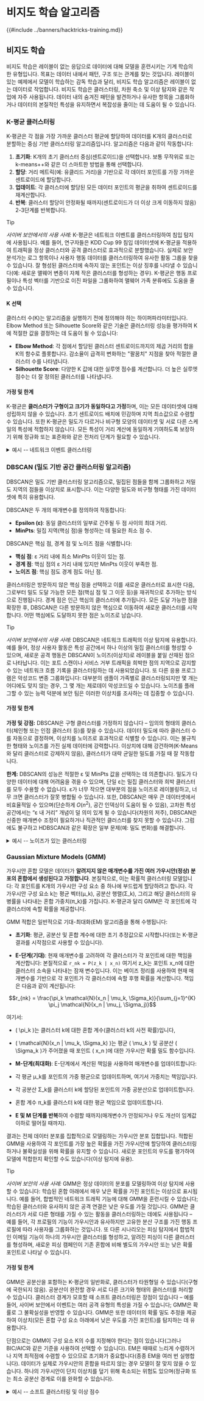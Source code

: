 # 비지도 학습 알고리즘

{{#include ../banners/hacktricks-training.md}}

## 비지도 학습

비지도 학습은 레이블이 없는 응답으로 데이터에 대해 모델을 훈련시키는 기계 학습의 한 유형입니다. 목표는 데이터 내에서 패턴, 구조 또는 관계를 찾는 것입니다. 레이블이 있는 예제에서 모델이 학습하는 감독 학습과 달리, 비지도 학습 알고리즘은 레이블이 없는 데이터로 작업합니다.
비지도 학습은 클러스터링, 차원 축소 및 이상 탐지와 같은 작업에 자주 사용됩니다. 데이터 내의 숨겨진 패턴을 발견하거나 유사한 항목을 그룹화하거나 데이터의 본질적인 특성을 유지하면서 복잡성을 줄이는 데 도움이 될 수 있습니다.

### K-평균 클러스터링

K-평균은 각 점을 가장 가까운 클러스터 평균에 할당하여 데이터를 K개의 클러스터로 분할하는 중심 기반 클러스터링 알고리즘입니다. 알고리즘은 다음과 같이 작동합니다:
1. **초기화**: K개의 초기 클러스터 중심(센트로이드)을 선택합니다. 보통 무작위로 또는 k-means++와 같은 더 스마트한 방법을 통해 선택합니다.
2. **할당**: 거리 메트릭(예: 유클리드 거리)을 기반으로 각 데이터 포인트를 가장 가까운 센트로이드에 할당합니다.
3. **업데이트**: 각 클러스터에 할당된 모든 데이터 포인트의 평균을 취하여 센트로이드를 재계산합니다.
4. **반복**: 클러스터 할당이 안정화될 때까지(센트로이드가 더 이상 크게 이동하지 않음) 2-3단계를 반복합니다.

> [!TIP]
> *사이버 보안에서의 사용 사례:* K-평균은 네트워크 이벤트를 클러스터링하여 침입 탐지에 사용됩니다. 예를 들어, 연구자들은 KDD Cup 99 침입 데이터셋에 K-평균을 적용하여 트래픽을 정상 클러스터와 공격 클러스터로 효과적으로 분할했습니다. 실제로 보안 분석가는 로그 항목이나 사용자 행동 데이터를 클러스터링하여 유사한 활동 그룹을 찾을 수 있습니다. 잘 형성된 클러스터에 속하지 않는 포인트는 이상 징후를 나타낼 수 있습니다(예: 새로운 맬웨어 변종이 자체 작은 클러스터를 형성하는 경우). K-평균은 행동 프로필이나 특성 벡터를 기반으로 이진 파일을 그룹화하여 맬웨어 가족 분류에도 도움을 줄 수 있습니다.

#### K 선택
클러스터 수(K)는 알고리즘을 실행하기 전에 정의해야 하는 하이퍼파라미터입니다. Elbow Method 또는 Silhouette Score와 같은 기술은 클러스터링 성능을 평가하여 K에 적절한 값을 결정하는 데 도움이 될 수 있습니다:

- **Elbow Method**: 각 점에서 할당된 클러스터 센트로이드까지의 제곱 거리의 합을 K의 함수로 플롯합니다. 감소율이 급격히 변화하는 "팔꿈치" 지점을 찾아 적절한 클러스터 수를 나타냅니다.
- **Silhouette Score**: 다양한 K 값에 대한 실루엣 점수를 계산합니다. 더 높은 실루엣 점수는 더 잘 정의된 클러스터를 나타냅니다.

#### 가정 및 한계

K-평균은 **클러스터가 구형이고 크기가 동일하다고 가정**하며, 이는 모든 데이터셋에 대해 성립하지 않을 수 있습니다. 초기 센트로이드 배치에 민감하며 지역 최소값으로 수렴할 수 있습니다. 또한 K-평균은 밀도가 다르거나 비구형 모양의 데이터셋 및 서로 다른 스케일의 특성에 적합하지 않습니다. 모든 특성이 거리 계산에 동일하게 기여하도록 보장하기 위해 정규화 또는 표준화와 같은 전처리 단계가 필요할 수 있습니다.

<details>
<summary>예시 -- 네트워크 이벤트 클러스터링
</summary>
아래에서는 네트워크 트래픽 데이터를 시뮬레이션하고 K-평균을 사용하여 클러스터링합니다. 연결 지속 시간 및 바이트 수와 같은 특성을 가진 이벤트가 있다고 가정합니다. "정상" 트래픽의 3개 클러스터와 공격 패턴을 나타내는 1개의 작은 클러스터를 생성합니다. 그런 다음 K-평균을 실행하여 이들이 분리되는지 확인합니다.
```python
import numpy as np
from sklearn.cluster import KMeans

# Simulate synthetic network traffic data (e.g., [duration, bytes]).
# Three normal clusters and one small attack cluster.
rng = np.random.RandomState(42)
normal1 = rng.normal(loc=[50, 500], scale=[10, 100], size=(500, 2))   # Cluster 1
normal2 = rng.normal(loc=[60, 1500], scale=[8, 200], size=(500, 2))   # Cluster 2
normal3 = rng.normal(loc=[70, 3000], scale=[5, 300], size=(500, 2))   # Cluster 3
attack = rng.normal(loc=[200, 800], scale=[5, 50], size=(50, 2))      # Small attack cluster

X = np.vstack([normal1, normal2, normal3, attack])
# Run K-Means clustering into 4 clusters (we expect it to find the 4 groups)
kmeans = KMeans(n_clusters=4, random_state=0, n_init=10)
labels = kmeans.fit_predict(X)

# Analyze resulting clusters
clusters, counts = np.unique(labels, return_counts=True)
print(f"Cluster labels: {clusters}")
print(f"Cluster sizes: {counts}")
print("Cluster centers (duration, bytes):")
for idx, center in enumerate(kmeans.cluster_centers_):
print(f"  Cluster {idx}: {center}")
```
이 예제에서 K-Means는 4개의 클러스터를 찾아야 합니다. 비정상적으로 높은 지속 시간(~200)을 가진 작은 공격 클러스터는 정상 클러스터와의 거리로 인해 이상적으로 자체 클러스터를 형성할 것입니다. 우리는 결과를 해석하기 위해 클러스터 크기와 중심을 출력합니다. 실제 시나리오에서는 몇 개의 포인트로 클러스터에 잠재적 이상 징후로 레이블을 붙이거나 악의적인 활동을 위해 구성원을 검사할 수 있습니다.

### 계층적 클러스터링

계층적 클러스터링은 바닥에서 위로(응집적) 접근 방식 또는 위에서 아래로(분할적) 접근 방식을 사용하여 클러스터의 계층을 구축합니다:

1. **응집적 (바닥에서 위로)**: 각 데이터 포인트를 별도의 클러스터로 시작하고 가장 가까운 클러스터를 반복적으로 병합하여 단일 클러스터가 남거나 중지 기준이 충족될 때까지 진행합니다.
2. **분할적 (위에서 아래로)**: 모든 데이터 포인트를 단일 클러스터로 시작하고 각 데이터 포인트가 자신의 클러스터가 되거나 중지 기준이 충족될 때까지 클러스터를 반복적으로 분할합니다.

응집적 클러스터링은 클러스터 간 거리 정의와 어떤 클러스터를 병합할지를 결정하는 연결 기준이 필요합니다. 일반적인 연결 방법에는 단일 연결(두 클러스터 간 가장 가까운 포인트의 거리), 완전 연결(가장 먼 포인트의 거리), 평균 연결 등이 있으며, 거리 측정 기준은 종종 유클리드입니다. 연결의 선택은 생성된 클러스터의 형태에 영향을 미칩니다. 클러스터 수 K를 미리 지정할 필요는 없으며, 원하는 클러스터 수를 얻기 위해 선택한 수준에서 덴드로그램을 "자를" 수 있습니다.

계층적 클러스터링은 덴드로그램을 생성하며, 이는 서로 다른 수준의 세분성에서 클러스터 간의 관계를 보여주는 나무와 같은 구조입니다. 덴드로그램은 특정 클러스터 수를 얻기 위해 원하는 수준에서 잘릴 수 있습니다.

> [!TIP]
> *사이버 보안의 사용 사례:* 계층적 클러스터링은 이벤트나 엔티티를 트리로 조직하여 관계를 파악할 수 있습니다. 예를 들어, 악성 코드 분석에서 응집적 클러스터링은 샘플을 행동 유사성에 따라 그룹화하여 악성 코드 패밀리와 변종의 계층을 드러낼 수 있습니다. 네트워크 보안에서는 IP 트래픽 흐름을 클러스터링하고 덴드로그램을 사용하여 트래픽의 하위 그룹을 볼 수 있습니다(예: 프로토콜별, 행동별). K를 미리 선택할 필요가 없기 때문에 공격 카테고리 수가 알려지지 않은 새로운 데이터를 탐색할 때 유용합니다.

#### 가정 및 한계

계층적 클러스터링은 특정 클러스터 형태를 가정하지 않으며 중첩된 클러스터를 포착할 수 있습니다. 이는 그룹 간의 분류법이나 관계를 발견하는 데 유용합니다(예: 악성 코드를 패밀리 하위 그룹으로 그룹화). 이는 결정론적이며(무작위 초기화 문제 없음) 주요 장점은 덴드로그램으로, 데이터의 클러스터링 구조에 대한 통찰력을 모든 규모에서 제공합니다 – 보안 분석가는 의미 있는 클러스터를 식별하기 위해 적절한 컷오프를 결정할 수 있습니다. 그러나 계산 비용이 많이 들며(일반적으로 $O(n^2)$ 시간 또는 단순 구현의 경우 더 나쁨) 매우 큰 데이터 세트에는 실현 가능하지 않습니다. 또한 이는 탐욕적 절차로, 병합이나 분할이 이루어지면 되돌릴 수 없으며, 초기 실수로 인해 최적이 아닌 클러스터가 발생할 수 있습니다. 이상치는 일부 연결 전략(단일 연결이 이상치를 통해 클러스터를 연결하는 "체인" 효과를 유발할 수 있음)에 영향을 미칠 수 있습니다.

<details>
<summary>예제 -- 이벤트의 응집적 클러스터링
</summary>

K-Means 예제에서 생성된 합성 데이터를 재사용하여(3개의 정상 클러스터 + 1개의 공격 클러스터) 응집적 클러스터링을 적용합니다. 그런 다음 덴드로그램과 클러스터 레이블을 얻는 방법을 설명합니다.
```python
from sklearn.cluster import AgglomerativeClustering
from scipy.cluster.hierarchy import linkage, dendrogram

# Perform agglomerative clustering (bottom-up) on the data
agg = AgglomerativeClustering(n_clusters=None, distance_threshold=0, linkage='ward')
# distance_threshold=0 gives the full tree without cutting (we can cut manually)
agg.fit(X)

print(f"Number of merge steps: {agg.n_clusters_ - 1}")  # should equal number of points - 1
# Create a dendrogram using SciPy for visualization (optional)
Z = linkage(X, method='ward')
# Normally, you would plot the dendrogram. Here we'll just compute cluster labels for a chosen cut:
clusters_3 = AgglomerativeClustering(n_clusters=3, linkage='ward').fit_predict(X)
print(f"Labels with 3 clusters: {np.unique(clusters_3)}")
print(f"Cluster sizes for 3 clusters: {np.bincount(clusters_3)}")
```
</details>

### DBSCAN (밀도 기반 공간 클러스터링 알고리즘)

DBSCAN은 밀도 기반 클러스터링 알고리즘으로, 밀집된 점들을 함께 그룹화하고 저밀도 지역의 점들을 이상치로 표시합니다. 이는 다양한 밀도와 비구형 형태를 가진 데이터셋에 특히 유용합니다.

DBSCAN은 두 개의 매개변수를 정의하여 작동합니다:
- **Epsilon (ε)**: 동일 클러스터의 일부로 간주될 두 점 사이의 최대 거리.
- **MinPts**: 밀집 지역(핵심 점)을 형성하는 데 필요한 최소 점 수.

DBSCAN은 핵심 점, 경계 점 및 노이즈 점을 식별합니다:
- **핵심 점**: ε 거리 내에 최소 MinPts 이웃이 있는 점.
- **경계 점**: 핵심 점의 ε 거리 내에 있지만 MinPts 이웃이 부족한 점.
- **노이즈 점**: 핵심 점도 경계 점도 아닌 점.

클러스터링은 방문하지 않은 핵심 점을 선택하고 이를 새로운 클러스터로 표시한 다음, 그로부터 밀도 도달 가능한 모든 점(핵심 점 및 그 이웃 등)을 재귀적으로 추가하는 방식으로 진행됩니다. 경계 점은 인근 핵심의 클러스터에 추가됩니다. 모든 도달 가능한 점을 확장한 후, DBSCAN은 다른 방문하지 않은 핵심으로 이동하여 새로운 클러스터를 시작합니다. 어떤 핵심에도 도달하지 못한 점은 노이즈로 남습니다.

> [!TIP]
> *사이버 보안에서의 사용 사례:* DBSCAN은 네트워크 트래픽의 이상 탐지에 유용합니다. 예를 들어, 정상 사용자 활동은 특성 공간에서 하나 이상의 밀집 클러스터를 형성할 수 있으며, 새로운 공격 행동은 DBSCAN이 노이즈(이상치)로 레이블을 붙일 산재된 점으로 나타납니다. 이는 포트 스캔이나 서비스 거부 트래픽을 희박한 점의 지역으로 감지할 수 있는 네트워크 흐름 기록을 클러스터링하는 데 사용되었습니다. 또 다른 응용 프로그램은 악성코드 변종 그룹화입니다: 대부분의 샘플이 가족별로 클러스터링되지만 몇 개는 어디에도 맞지 않는 경우, 그 몇 개는 제로데이 악성코드일 수 있습니다. 노이즈를 플래그할 수 있는 능력 덕분에 보안 팀은 이러한 이상치를 조사하는 데 집중할 수 있습니다.

#### 가정 및 한계

**가정 및 강점:** DBSCAN은 구형 클러스터를 가정하지 않습니다 – 임의의 형태의 클러스터(체인형 또는 인접 클러스터 등)를 찾을 수 있습니다. 데이터 밀도에 따라 클러스터 수를 자동으로 결정하며, 이상치를 노이즈로 효과적으로 식별할 수 있습니다. 이는 불규칙한 형태와 노이즈를 가진 실제 데이터에 강력합니다. 이상치에 대해 강건하며(K-Means와 달리 클러스터로 강제하지 않음), 클러스터가 대략 균일한 밀도를 가질 때 잘 작동합니다.

**한계:** DBSCAN의 성능은 적절한 ε 및 MinPts 값을 선택하는 데 의존합니다. 밀도가 다양한 데이터에 대해 어려움을 겪을 수 있으며, 단일 ε는 밀집 클러스터와 희박 클러스터를 모두 수용할 수 없습니다. ε가 너무 작으면 대부분의 점을 노이즈로 레이블링하고, 너무 크면 클러스터가 잘못 병합될 수 있습니다. 또한, DBSCAN은 매우 큰 데이터셋에서 비효율적일 수 있으며(단순하게 $O(n^2)$, 공간 인덱싱이 도움이 될 수 있음), 고차원 특성 공간에서는 “ε 내 거리” 개념이 덜 의미 있게 될 수 있습니다(차원의 저주), DBSCAN은 신중한 매개변수 조정이 필요하거나 직관적인 클러스터를 찾지 못할 수 있습니다. 그럼에도 불구하고 HDBSCAN과 같은 확장은 일부 문제(예: 밀도 변화)를 해결합니다.

<details>
<summary>예시 -- 노이즈가 있는 클러스터링
</summary>
```python
from sklearn.cluster import DBSCAN

# Generate synthetic data: 2 normal clusters and 5 outlier points
cluster1 = rng.normal(loc=[100, 1000], scale=[5, 100], size=(100, 2))
cluster2 = rng.normal(loc=[120, 2000], scale=[5, 100], size=(100, 2))
outliers = rng.uniform(low=[50, 50], high=[180, 3000], size=(5, 2))  # scattered anomalies
data = np.vstack([cluster1, cluster2, outliers])

# Run DBSCAN with chosen eps and MinPts
eps = 15.0   # radius for neighborhood
min_pts = 5  # minimum neighbors to form a dense region
db = DBSCAN(eps=eps, min_samples=min_pts).fit(data)
labels = db.labels_  # cluster labels (-1 for noise)

# Analyze clusters and noise
num_clusters = len(set(labels) - {-1})
num_noise = np.sum(labels == -1)
print(f"DBSCAN found {num_clusters} clusters and {num_noise} noise points")
print("Cluster labels for first 10 points:", labels[:10])
```
이 스니펫에서는 `eps`와 `min_samples`를 데이터 스케일에 맞게 조정했습니다(특징 단위로 15.0, 클러스터를 형성하는 데 5포인트 필요). DBSCAN은 2개의 클러스터(정상 트래픽 클러스터)를 찾아야 하며, 5개의 주입된 이상치를 노이즈로 플래그해야 합니다. 이를 검증하기 위해 클러스터 수와 노이즈 포인트 수를 출력합니다. 실제 환경에서는 ε(ε를 선택하기 위해 k-거리 그래프 휴리스틱 사용)와 MinPts(일반적으로 데이터 차원 + 1로 설정)를 반복하여 안정적인 클러스터링 결과를 찾을 수 있습니다. 노이즈를 명시적으로 레이블링하는 기능은 추가 분석을 위한 잠재적 공격 데이터를 분리하는 데 도움이 됩니다.

</details>

### 주성분 분석 (PCA)

PCA는 데이터의 최대 분산을 포착하는 새로운 직교 축(주성분) 집합을 찾는 **차원 축소** 기법입니다. 간단히 말해, PCA는 데이터를 새로운 좌표계로 회전하고 투영하여 첫 번째 주성분(PC1)이 가능한 최대 분산을 설명하고, 두 번째 주성분(PC2)이 PC1에 수직인 최대 분산을 설명하도록 합니다. 수학적으로 PCA는 데이터의 공분산 행렬의 고유벡터를 계산합니다. 이 고유벡터는 주성분 방향이며, 해당 고유값은 각 고유벡터가 설명하는 분산의 양을 나타냅니다. PCA는 종종 특징 추출, 시각화 및 노이즈 감소에 사용됩니다.

이것은 데이터셋 차원에 **상당한 선형 의존성 또는 상관관계**가 포함된 경우 유용합니다.

PCA는 데이터의 주성분을 식별하여 최대 분산 방향을 찾습니다. PCA에 포함된 단계는 다음과 같습니다:
1. **표준화**: 평균을 빼고 단위 분산으로 스케일링하여 데이터를 중심에 맞춥니다.
2. **공분산 행렬**: 표준화된 데이터의 공분산 행렬을 계산하여 특징 간의 관계를 이해합니다.
3. **고유값 분해**: 공분산 행렬에 대해 고유값 분해를 수행하여 고유값과 고유벡터를 얻습니다.
4. **주성분 선택**: 고유값을 내림차순으로 정렬하고 가장 큰 고유값에 해당하는 상위 K개의 고유벡터를 선택합니다. 이 고유벡터는 새로운 특징 공간을 형성합니다.
5. **데이터 변환**: 선택된 주성분을 사용하여 원본 데이터를 새로운 특징 공간에 투영합니다.
PCA는 데이터 시각화, 노이즈 감소 및 다른 머신러닝 알고리즘의 전처리 단계로 널리 사용됩니다. 데이터의 차원을 줄이면서 본질적인 구조를 유지하는 데 도움이 됩니다.

#### 고유값과 고유벡터

고유값은 해당 고유벡터가 포착하는 분산의 양을 나타내는 스칼라입니다. 고유벡터는 데이터가 가장 많이 변하는 방향을 나타냅니다.

A가 정방 행렬이고, v가 0이 아닌 벡터라고 가정합시다: `A * v = λ * v`
여기서:
- A는 [ [1, 2], [2, 1]]과 같은 정방 행렬입니다(예: 공분산 행렬)
- v는 고유벡터입니다(예: [1, 1])

그럼, `A * v = [ [1, 2], [2, 1]] * [1, 1] = [3, 3]`가 되어 고유값 λ는 고유벡터 v에 곱해져 λ = 3이 됩니다.

#### PCA에서의 고유값과 고유벡터

예를 들어 설명해 보겠습니다. 100x100 픽셀의 얼굴 그레이스케일 이미지가 많은 데이터셋이 있다고 가정해 보겠습니다. 각 픽셀은 특징으로 간주될 수 있으므로 이미지당 10,000개의 특징(또는 이미지당 10,000개의 구성 요소 벡터)이 있습니다. 이 데이터셋의 차원을 PCA를 사용하여 줄이려면 다음 단계를 따릅니다:

1. **표준화**: 각 특징(픽셀)의 평균을 데이터셋에서 빼서 데이터를 중심에 맞춥니다.
2. **공분산 행렬**: 표준화된 데이터의 공분산 행렬을 계산하여 특징(픽셀) 간의 변동성을 포착합니다.
- 두 변수(이 경우 픽셀) 간의 공분산은 함께 얼마나 변하는지를 나타내므로, 여기서의 아이디어는 어떤 픽셀이 선형 관계로 함께 증가하거나 감소하는지를 찾는 것입니다.
- 예를 들어, 픽셀 1과 픽셀 2가 함께 증가하는 경향이 있다면, 이들 간의 공분산은 양수가 될 것입니다.
- 공분산 행렬은 10,000x10,000 행렬이 되며, 각 항목은 두 픽셀 간의 공분산을 나타냅니다.
3. **고유값 방정식 해결**: 해결해야 할 고유값 방정식은 `C * v = λ * v`입니다. 여기서 C는 공분산 행렬, v는 고유벡터, λ는 고유값입니다. 다음과 같은 방법으로 해결할 수 있습니다:
- **고유값 분해**: 공분산 행렬에 대해 고유값 분해를 수행하여 고유값과 고유벡터를 얻습니다.
- **특이값 분해 (SVD)**: 대안으로, SVD를 사용하여 데이터 행렬을 특이값과 벡터로 분해하여 주성분을 얻을 수 있습니다.
4. **주성분 선택**: 고유값을 내림차순으로 정렬하고 가장 큰 고유값에 해당하는 상위 K개의 고유벡터를 선택합니다. 이 고유벡터는 데이터의 최대 분산 방향을 나타냅니다.

> [!TIP]
> *사이버 보안에서의 사용 사례:* PCA의 일반적인 사용 중 하나는 이상 탐지를 위한 특징 축소입니다. 예를 들어, 40개 이상의 네트워크 메트릭(예: NSL-KDD 특징)을 가진 침입 탐지 시스템은 PCA를 사용하여 몇 개의 구성 요소로 줄여 데이터를 시각화하거나 클러스터링 알고리즘에 공급할 수 있습니다. 분석가는 첫 번째 두 주성분의 공간에서 네트워크 트래픽을 플로팅하여 공격이 정상 트래픽과 분리되는지를 확인할 수 있습니다. PCA는 또한 상관관계가 있는 경우 전송된 바이트와 수신된 바이트와 같은 중복 특징을 제거하여 탐지 알고리즘을 더 강력하고 빠르게 만드는 데 도움이 될 수 있습니다.

#### 가정 및 한계

PCA는 **분산의 주축이 의미가 있다고 가정합니다** – 이는 선형 방법이므로 데이터의 선형 상관관계를 포착합니다. PCA는 특징 공분산만 사용하므로 비지도 학습입니다. PCA의 장점에는 노이즈 감소(작은 분산 구성 요소는 종종 노이즈에 해당)와 특징의 비상관화가 포함됩니다. 이는 중간 정도의 높은 차원에 대해 계산적으로 효율적이며 다른 알고리즘의 전처리 단계로 유용합니다(차원의 저주를 완화하기 위해). 한계 중 하나는 PCA가 선형 관계에만 제한된다는 것입니다 – 복잡한 비선형 구조는 포착하지 못합니다(오토인코더나 t-SNE는 가능할 수 있습니다). 또한 PCA 구성 요소는 원래 특징 측면에서 해석하기 어려울 수 있습니다(원래 특징의 조합이기 때문입니다). 사이버 보안에서는 주의해야 합니다: 낮은 분산 특징에서 미세한 변화만 일으키는 공격은 상위 PC에서 나타나지 않을 수 있습니다(왜냐하면 PCA는 반드시 "흥미로움"이 아니라 분산을 우선시하기 때문입니다).

<details>
<summary>예제 -- 네트워크 데이터의 차원 축소
</summary>

여러 특징(예: 지속 시간, 바이트, 수)으로 구성된 네트워크 연결 로그가 있다고 가정해 보겠습니다. 우리는 몇 가지 특징 간의 상관관계를 가진 합성 4차원 데이터셋을 생성하고 PCA를 사용하여 시각화 또는 추가 분석을 위해 2차원으로 줄일 것입니다.
```python
from sklearn.decomposition import PCA

# Create synthetic 4D data (3 clusters similar to before, but add correlated features)
# Base features: duration, bytes (as before)
base_data = np.vstack([normal1, normal2, normal3])  # 1500 points from earlier normal clusters
# Add two more features correlated with existing ones, e.g. packets = bytes/50 + noise, errors = duration/10 + noise
packets = base_data[:, 1] / 50 + rng.normal(scale=0.5, size=len(base_data))
errors = base_data[:, 0] / 10 + rng.normal(scale=0.5, size=len(base_data))
data_4d = np.column_stack([base_data[:, 0], base_data[:, 1], packets, errors])

# Apply PCA to reduce 4D data to 2D
pca = PCA(n_components=2)
data_2d = pca.fit_transform(data_4d)
print("Explained variance ratio of 2 components:", pca.explained_variance_ratio_)
print("Original shape:", data_4d.shape, "Reduced shape:", data_2d.shape)
# We can examine a few transformed points
print("First 5 data points in PCA space:\n", data_2d[:5])
```
여기에서는 이전의 정상 트래픽 클러스터를 가져와 각 데이터 포인트에 바이트 및 지속 시간과 상관관계가 있는 두 개의 추가 기능(패킷 및 오류)을 확장했습니다. 그런 다음 PCA를 사용하여 4개의 기능을 2개의 주성분으로 압축합니다. 우리는 설명된 분산 비율을 출력하며, 이는 예를 들어 2개의 구성 요소가 95% 이상의 분산을 포착한다고 보여줄 수 있습니다(즉, 정보 손실이 적음을 의미합니다). 출력은 데이터 형태가 (1500, 4)에서 (1500, 2)로 줄어드는 것도 보여줍니다. PCA 공간의 처음 몇 개 포인트가 예로 제공됩니다. 실제로는 data_2d를 플로팅하여 클러스터가 구별 가능한지 시각적으로 확인할 수 있습니다. 이상이 존재하는 경우, PCA 공간에서 주요 클러스터에서 멀리 떨어진 점으로 나타날 수 있습니다. 따라서 PCA는 복잡한 데이터를 인간 해석을 위한 관리 가능한 형태로 정제하거나 다른 알고리즘의 입력으로 사용할 수 있도록 도와줍니다.

</details>

### Gaussian Mixture Models (GMM)

가우시안 혼합 모델은 데이터가 **알려지지 않은 매개변수를 가진 여러 가우시안(정상) 분포의 혼합에서 생성된다고 가정합니다**. 본질적으로, 이는 확률적 클러스터링 모델입니다: 각 포인트를 K개의 가우시안 구성 요소 중 하나에 부드럽게 할당하려고 합니다. 각 가우시안 구성 요소 k는 평균 벡터(μ_k), 공분산 행렬(Σ_k), 그리고 해당 클러스터의 유병률을 나타내는 혼합 가중치(π_k)를 가집니다. K-평균과 달리 GMM은 각 포인트에 각 클러스터에 속할 확률을 제공합니다.

GMM 적합은 일반적으로 기대-최대화(EM) 알고리즘을 통해 수행됩니다:

- **초기화**: 평균, 공분산 및 혼합 계수에 대한 초기 추정값으로 시작합니다(또는 K-평균 결과를 시작점으로 사용할 수 있습니다).

- **E-단계(기대)**: 현재 매개변수를 고려하여 각 클러스터가 각 포인트에 대한 책임을 계산합니다: 본질적으로 `r_nk = P(z_k | x_n)` 여기서 z_k는 포인트 x_n에 대한 클러스터 소속을 나타내는 잠재 변수입니다. 이는 베이즈 정리를 사용하여 현재 매개변수를 기반으로 각 포인트가 각 클러스터에 속할 후행 확률을 계산합니다. 책임은 다음과 같이 계산됩니다:
```math
r_{nk} = \frac{\pi_k \mathcal{N}(x_n | \mu_k, \Sigma_k)}{\sum_{j=1}^{K} \pi_j \mathcal{N}(x_n | \mu_j, \Sigma_j)}
```
여기서:
- \( \pi_k \)는 클러스터 k에 대한 혼합 계수(클러스터 k의 사전 확률)입니다,
- \( \mathcal{N}(x_n | \mu_k, \Sigma_k) \)는 평균 \( \mu_k \) 및 공분산 \( \Sigma_k \)가 주어졌을 때 포인트 \( x_n \)에 대한 가우시안 확률 밀도 함수입니다.

- **M-단계(최대화)**: E-단계에서 계산된 책임을 사용하여 매개변수를 업데이트합니다:
- 각 평균 μ_k를 포인트의 가중 평균으로 업데이트하며, 여기서 가중치는 책임입니다.
- 각 공분산 Σ_k를 클러스터 k에 할당된 포인트의 가중 공분산으로 업데이트합니다.
- 혼합 계수 π_k를 클러스터 k에 대한 평균 책임으로 업데이트합니다.

- **E 및 M 단계를 반복**하여 수렴할 때까지(매개변수가 안정되거나 우도 개선이 임계값 이하로 떨어질 때까지).

결과는 전체 데이터 분포를 집합적으로 모델링하는 가우시안 분포 집합입니다. 적합된 GMM을 사용하여 각 포인트를 가장 높은 확률을 가진 가우시안에 할당하여 클러스터링하거나 불확실성을 위해 확률을 유지할 수 있습니다. 새로운 포인트의 우도를 평가하여 모델에 적합한지 확인할 수도 있습니다(이상 탐지에 유용).

> [!TIP]
> *사이버 보안의 사용 사례:* GMM은 정상 데이터의 분포를 모델링하여 이상 탐지에 사용할 수 있습니다: 학습된 혼합 아래에서 매우 낮은 확률을 가진 포인트는 이상으로 표시됩니다. 예를 들어, 합법적인 네트워크 트래픽 기능에 대해 GMM을 훈련시킬 수 있습니다; 학습된 클러스터와 유사하지 않은 공격 연결은 낮은 우도를 가질 것입니다. GMM은 클러스터가 서로 다른 형태를 가질 수 있는 활동을 클러스터링하는 데에도 사용됩니다 – 예를 들어, 각 프로필의 기능이 가우시안과 유사하지만 고유한 분산 구조를 가진 행동 프로필에 따라 사용자를 그룹화하는 것입니다. 또 다른 시나리오는 피싱 탐지에서 합법적인 이메일 기능이 하나의 가우시안 클러스터를 형성하고, 알려진 피싱이 다른 클러스터를 형성하며, 새로운 피싱 캠페인이 기존 혼합에 비해 별도의 가우시안 또는 낮은 확률 포인트로 나타날 수 있습니다.

#### 가정 및 한계

GMM은 공분산을 포함하는 K-평균의 일반화로, 클러스터가 타원형일 수 있습니다(구형에 국한되지 않음). 공분산이 완전할 경우 서로 다른 크기와 형태의 클러스터를 처리할 수 있습니다. 클러스터 경계가 모호할 때 소프트 클러스터링은 장점이 있습니다 – 예를 들어, 사이버 보안에서 이벤트는 여러 공격 유형의 특성을 가질 수 있습니다; GMM은 확률로 그 불확실성을 반영할 수 있습니다. GMM은 또한 데이터의 확률 밀도 추정을 제공하여 이상치(모든 혼합 구성 요소 아래에서 낮은 우도를 가진 포인트)를 탐지하는 데 유용합니다.

단점으로는 GMM이 구성 요소 K의 수를 지정해야 한다는 점이 있습니다(그러나 BIC/AIC와 같은 기준을 사용하여 선택할 수 있습니다). EM은 때때로 느리게 수렴하거나 지역 최적점에 수렴할 수 있으므로 초기화가 중요합니다(종종 EM을 여러 번 실행합니다). 데이터가 실제로 가우시안의 혼합을 따르지 않는 경우 모델이 잘 맞지 않을 수 있습니다. 하나의 가우시안이 단지 이상치를 덮기 위해 축소되는 위험도 있으며(정규화 또는 최소 공분산 경계로 이를 완화할 수 있습니다). 

<details>
<summary>예시 -- 소프트 클러스터링 및 이상 점수
</summary>
```python
from sklearn.mixture import GaussianMixture

# Fit a GMM with 3 components to the normal traffic data
gmm = GaussianMixture(n_components=3, covariance_type='full', random_state=0)
gmm.fit(base_data)  # using the 1500 normal data points from PCA example

# Print the learned Gaussian parameters
print("GMM means:\n", gmm.means_)
print("GMM covariance matrices:\n", gmm.covariances_)

# Take a sample attack-like point and evaluate it
sample_attack = np.array([[200, 800]])  # an outlier similar to earlier attack cluster
probs = gmm.predict_proba(sample_attack)
log_likelihood = gmm.score_samples(sample_attack)
print("Cluster membership probabilities for sample attack:", probs)
print("Log-likelihood of sample attack under GMM:", log_likelihood)
```
이 코드에서는 정상 트래픽에서 3개의 가우시안으로 GMM을 훈련합니다(합법적인 트래픽의 3개 프로필을 알고 있다고 가정). 인쇄된 평균과 공분산은 이러한 클러스터를 설명합니다(예를 들어, 하나의 평균은 [50,500] 근처일 수 있으며, 이는 하나의 클러스터 중심에 해당합니다). 그런 다음 의심스러운 연결 [duration=200, bytes=800]을 테스트합니다. predict_proba는 이 점이 3개의 클러스터 각각에 속할 확률을 제공합니다. [200,800]이 정상 클러스터에서 멀리 떨어져 있으므로 이러한 확률은 매우 낮거나 크게 왜곡될 것으로 예상됩니다. 전체 score_samples(로그 우도)가 인쇄되며, 매우 낮은 값은 해당 점이 모델에 잘 맞지 않음을 나타내어 이를 이상치로 플래그합니다. 실제로는 로그 우도(또는 최대 확률)에 임계값을 설정하여 점이 악의적이라고 간주될 만큼 충분히 가능성이 낮은지 결정할 수 있습니다. 따라서 GMM은 이상 탐지를 수행하는 원칙적인 방법을 제공하며 불확실성을 인정하는 부드러운 클러스터를 생성합니다.

### Isolation Forest

**Isolation Forest**는 점을 무작위로 격리하는 아이디어에 기반한 앙상블 이상 탐지 알고리즘입니다. 원리는 이상치는 적고 다르기 때문에 정상 점보다 격리하기가 더 쉽다는 것입니다. Isolation Forest는 데이터를 무작위로 분할하는 많은 이진 격리 트리(무작위 결정 트리)를 구축합니다. 트리의 각 노드에서 무작위 특성이 선택되고 해당 특성의 최소값과 최대값 사이에서 무작위 분할 값이 선택됩니다. 이 분할은 데이터를 두 개의 가지로 나눕니다. 각 점이 자신의 리프에 격리되거나 최대 트리 높이에 도달할 때까지 트리가 성장합니다.

이상 탐지는 이러한 무작위 트리에서 각 점의 경로 길이를 관찰하여 수행됩니다. 즉, 점을 격리하는 데 필요한 분할 수입니다. 직관적으로, 이상치(아웃라이어)는 무작위 분할이 밀집 클러스터의 정상 점보다 희소 지역에 있는 아웃라이어를 분리할 가능성이 더 높기 때문에 더 빨리 격리되는 경향이 있습니다. Isolation Forest는 모든 트리에서 평균 경로 길이를 기반으로 이상 점수를 계산합니다: 평균 경로가 짧을수록 → 더 이상적입니다. 점수는 일반적으로 [0,1]로 정규화되며, 1은 매우 가능성이 높은 이상치를 의미합니다.

> [!TIP]
> *사이버 보안의 사용 사례:* Isolation Forest는 침입 탐지 및 사기 탐지에 성공적으로 사용되었습니다. 예를 들어, 정상 행동이 대부분인 네트워크 트래픽 로그에서 Isolation Forest를 훈련하면, 숲은 이상 트래픽(예: 들어본 적 없는 포트를 사용하는 IP 또는 비정상적인 패킷 크기 패턴)에 대해 짧은 경로를 생성하여 검사를 위해 플래그를 지정합니다. 레이블이 지정된 공격이 필요하지 않기 때문에 알려지지 않은 공격 유형을 탐지하는 데 적합합니다. 또한 사용자 로그인 데이터에 배포하여 계정 탈취를 탐지할 수 있습니다(비정상적인 로그인 시간이나 위치가 빠르게 격리됨). 한 사용 사례에서는 Isolation Forest가 시스템 메트릭을 모니터링하고 메트릭 조합(CPU, 네트워크, 파일 변경)이 역사적 패턴과 매우 다르게 보일 때 경고를 생성하여 기업을 보호할 수 있습니다.

#### 가정 및 한계

**장점**: Isolation Forest는 분포 가정을 필요로 하지 않으며, 격리를 직접 목표로 합니다. 고차원 데이터와 대규모 데이터셋에서 효율적이며(숲을 구축하는 데 선형 복잡도 $O(n\log n)$) 각 트리가 오직 일부 특성과 분할로 점을 격리하기 때문에 그렇습니다. 숫자 특성을 잘 처리하는 경향이 있으며, $O(n^2)$일 수 있는 거리 기반 방법보다 더 빠를 수 있습니다. 또한 자동으로 이상 점수를 제공하므로 경고를 위한 임계값을 설정할 수 있습니다(또는 예상 이상치 비율에 따라 자동으로 컷오프를 결정하기 위해 오염 매개변수를 사용할 수 있습니다).

**한계**: 무작위 특성 때문에 결과는 실행 간에 약간 다를 수 있습니다(충분히 많은 트리가 있을 경우 이는 미미합니다). 데이터에 많은 관련 없는 특성이 있거나 이상치가 어떤 특성에서도 강하게 구별되지 않으면 격리가 효과적이지 않을 수 있습니다(무작위 분할이 우연히 정상 점을 격리할 수 있음 – 그러나 많은 트리를 평균화하면 이를 완화합니다). 또한, Isolation Forest는 일반적으로 이상치가 소수라는 것을 가정합니다(이는 사이버 보안 시나리오에서 일반적으로 사실입니다).

<details>
<summary>예제 -- 네트워크 로그에서 이상치 탐지
</summary>

우리는 이전 테스트 데이터셋(정상 및 일부 공격 점을 포함)에서 Isolation Forest를 실행하여 공격을 분리할 수 있는지 확인합니다. 우리는 데이터의 약 15%가 이상치일 것으로 예상한다고 가정합니다.
```python
from sklearn.ensemble import IsolationForest

# Combine normal and attack test data from autoencoder example
X_test_if = test_data  # (120 x 2 array with 100 normal and 20 attack points)
# Train Isolation Forest (unsupervised) on the test set itself for demo (in practice train on known normal)
iso_forest = IsolationForest(n_estimators=100, contamination=0.15, random_state=0)
iso_forest.fit(X_test_if)
# Predict anomalies (-1 for anomaly, 1 for normal)
preds = iso_forest.predict(X_test_if)
anomaly_scores = iso_forest.decision_function(X_test_if)  # the higher, the more normal
print("Isolation Forest predicted labels (first 20):", preds[:20])
print("Number of anomalies detected:", np.sum(preds == -1))
print("Example anomaly scores (lower means more anomalous):", anomaly_scores[:5])
```
이 코드에서는 100개의 트리로 `IsolationForest`를 인스턴스화하고 `contamination=0.15`로 설정합니다(즉, 약 15%의 이상치를 예상합니다; 모델은 ~15%의 포인트가 플래그가 지정되도록 점수 임계값을 설정합니다). 우리는 정상 포인트와 공격 포인트가 혼합된 `X_test_if`에 맞춥니다(참고: 일반적으로 훈련 데이터에 맞춘 후 새로운 데이터에 대해 예측하지만, 여기서는 결과를 직접 관찰하기 위해 같은 세트에 맞추고 예측합니다).

출력은 첫 20 포인트에 대한 예측 레이블을 보여줍니다(-1은 이상치를 나타냅니다). 우리는 총 몇 개의 이상치가 감지되었는지와 몇 가지 예제 이상치 점수를 출력합니다. 우리는 120 포인트 중 약 18개가 -1로 레이블이 지정될 것으로 예상합니다(오염도가 15%였기 때문입니다). 우리의 20개 공격 샘플이 실제로 가장 외곽에 있다면, 그들 대부분은 -1 예측에 나타나야 합니다. 이상치 점수(Isolation Forest의 결정 함수)는 정상 포인트에 대해 더 높고 이상치에 대해 더 낮습니다(더 부정적) – 우리는 분리를 보기 위해 몇 가지 값을 출력합니다. 실제로는 데이터를 점수별로 정렬하여 상위 이상치를 보고 조사할 수 있습니다. 따라서 Isolation Forest는 대규모 비표시 보안 데이터를 효율적으로 선별하고 인간 분석이나 추가 자동 검토를 위해 가장 불규칙한 인스턴스를 선택하는 방법을 제공합니다.

### t-SNE (t-분포 확률적 이웃 임베딩)

**t-SNE**는 고차원 데이터를 2차원 또는 3차원으로 시각화하기 위해 특별히 설계된 비선형 차원 축소 기술입니다. 데이터 포인트 간의 유사성을 결합 확률 분포로 변환하고 저차원 투영에서 지역 이웃의 구조를 보존하려고 합니다. 간단히 말해, t-SNE는 (예를 들어) 2D에서 유사한 포인트(원래 공간에서)가 서로 가까이 위치하고 비유사한 포인트가 멀리 떨어지도록 배치합니다.

알고리즘은 두 가지 주요 단계로 구성됩니다:

1. **고차원 공간에서 쌍별 친화도 계산:** 각 포인트 쌍에 대해 t-SNE는 그 쌍을 이웃으로 선택할 확률을 계산합니다(이는 각 포인트에 가우시안 분포를 중심으로 하고 거리를 측정하여 수행됩니다 – 혼란도 매개변수는 고려되는 이웃의 효과적인 수에 영향을 미칩니다).
2. **저차원(예: 2D) 공간에서 쌍별 친화도 계산:** 처음에 포인트는 2D에서 무작위로 배치됩니다. t-SNE는 이 맵에서 거리의 유사한 확률을 정의합니다(가우시안보다 더 두꺼운 꼬리를 가진 스튜던트 t-분포 커널을 사용하여 먼 포인트에 더 많은 자유를 허용합니다).
3. **경량 하강법:** t-SNE는 고차원 친화도 분포와 저차원 분포 간의 쿨백-라이블러(KL) 발산을 최소화하기 위해 2D에서 포인트를 반복적으로 이동합니다. 이는 2D 배열이 가능한 한 고차원 구조를 반영하도록 합니다 – 원래 공간에서 가까웠던 포인트는 서로 끌어당기고, 멀리 떨어진 포인트는 밀어내어 균형을 찾을 때까지 진행됩니다.

결과는 데이터의 클러스터가 명확해지는 시각적으로 의미 있는 산점도가 되는 경우가 많습니다.

> [!TIP]
> *사이버 보안의 사용 사례:* t-SNE는 종종 **인간 분석을 위한 고차원 보안 데이터를 시각화하는 데 사용됩니다**. 예를 들어, 보안 운영 센터에서 분석가는 수십 개의 특성을 가진 이벤트 데이터 세트를 가져와(tcp 포트 번호, 빈도, 바이트 수 등) t-SNE를 사용하여 2D 플롯을 생성할 수 있습니다. 공격은 이 플롯에서 정상 데이터와 분리되거나 자체 클러스터를 형성하여 식별하기 쉽게 만듭니다. 이는 맬웨어 데이터 세트에 적용되어 맬웨어 가족의 그룹화를 보거나 서로 다른 공격 유형이 뚜렷하게 클러스터링되는 네트워크 침입 데이터에 적용되어 추가 조사를 안내합니다. 본질적으로 t-SNE는 사이버 데이터에서 구조를 볼 수 있는 방법을 제공합니다.

#### 가정 및 한계

t-SNE는 패턴의 시각적 발견에 훌륭합니다. 클러스터, 하위 클러스터 및 다른 선형 방법(PCA와 같은)으로는 발견할 수 없는 이상치를 드러낼 수 있습니다. 이는 맬웨어 행동 프로파일이나 네트워크 트래픽 패턴과 같은 복잡한 데이터를 시각화하기 위해 사이버 보안 연구에 사용되었습니다. 지역 구조를 보존하기 때문에 자연스러운 그룹화를 보여주는 데 좋습니다.

그러나 t-SNE는 계산적으로 더 무겁습니다(약 $O(n^2)$) 따라서 매우 큰 데이터 세트의 경우 샘플링이 필요할 수 있습니다. 또한 출력에 영향을 미칠 수 있는 하이퍼파라미터(혼란도, 학습률, 반복 횟수)가 있습니다 – 예를 들어, 서로 다른 혼란도 값은 서로 다른 스케일에서 클러스터를 드러낼 수 있습니다. t-SNE 플롯은 때때로 잘못 해석될 수 있습니다 – 맵의 거리는 전역적으로 직접적으로 의미가 없으며(지역 이웃에 초점을 맞추기 때문에, 때때로 클러스터가 인위적으로 잘 분리되어 보일 수 있습니다). 또한 t-SNE는 주로 시각화를 위한 것이며, 새로운 데이터 포인트를 직접적으로 투영하는 간단한 방법을 제공하지 않으며, 예측 모델링을 위한 전처리로 사용되도록 설계되지 않았습니다(UMAP은 이러한 문제를 더 빠른 속도로 해결하는 대안입니다).

<details>
<summary>예제 -- 네트워크 연결 시각화
</summary>

우리는 t-SNE를 사용하여 다중 특성 데이터 세트를 2D로 축소할 것입니다. 예를 들어, 이전의 4D 데이터(정상 트래픽의 3개의 자연 클러스터가 있었음)에 몇 개의 이상치 포인트를 추가해 보겠습니다. 그런 다음 t-SNE를 실행하고(개념적으로) 결과를 시각화합니다.
```python
# 1 ─────────────────────────────────────────────────────────────────────
#    Create synthetic 4-D dataset
#      • Three clusters of “normal” traffic (duration, bytes)
#      • Two correlated features: packets & errors
#      • Five outlier points to simulate suspicious traffic
# ──────────────────────────────────────────────────────────────────────
import numpy as np
import matplotlib.pyplot as plt
from sklearn.manifold import TSNE
from sklearn.preprocessing import StandardScaler

rng = np.random.RandomState(42)

# Base (duration, bytes) clusters
normal1 = rng.normal(loc=[50, 500],  scale=[10, 100], size=(500, 2))
normal2 = rng.normal(loc=[60, 1500], scale=[8,  200], size=(500, 2))
normal3 = rng.normal(loc=[70, 3000], scale=[5,  300], size=(500, 2))

base_data = np.vstack([normal1, normal2, normal3])       # (1500, 2)

# Correlated features
packets = base_data[:, 1] / 50 + rng.normal(scale=0.5, size=len(base_data))
errors  = base_data[:, 0] / 10 + rng.normal(scale=0.5, size=len(base_data))

data_4d = np.column_stack([base_data, packets, errors])  # (1500, 4)

# Outlier / attack points
outliers_4d = np.column_stack([
rng.normal(250, 1, size=5),     # extreme duration
rng.normal(1000, 1, size=5),    # moderate bytes
rng.normal(5, 1, size=5),       # very low packets
rng.normal(25, 1, size=5)       # high errors
])

data_viz = np.vstack([data_4d, outliers_4d])             # (1505, 4)

# 2 ─────────────────────────────────────────────────────────────────────
#    Standardize features (recommended for t-SNE)
# ──────────────────────────────────────────────────────────────────────
scaler = StandardScaler()
data_scaled = scaler.fit_transform(data_viz)

# 3 ─────────────────────────────────────────────────────────────────────
#    Run t-SNE to project 4-D → 2-D
# ──────────────────────────────────────────────────────────────────────
tsne = TSNE(
n_components=2,
perplexity=30,
learning_rate='auto',
init='pca',
random_state=0
)
data_2d = tsne.fit_transform(data_scaled)
print("t-SNE output shape:", data_2d.shape)  # (1505, 2)

# 4 ─────────────────────────────────────────────────────────────────────
#    Visualize: normal traffic vs. outliers
# ──────────────────────────────────────────────────────────────────────
plt.figure(figsize=(8, 6))
plt.scatter(
data_2d[:-5, 0], data_2d[:-5, 1],
label="Normal traffic",
alpha=0.6,
s=10
)
plt.scatter(
data_2d[-5:, 0], data_2d[-5:, 1],
label="Outliers / attacks",
alpha=0.9,
s=40,
marker="X",
edgecolor='k'
)

plt.title("t-SNE Projection of Synthetic Network Traffic")
plt.xlabel("t-SNE component 1")
plt.ylabel("t-SNE component 2")
plt.legend()
plt.tight_layout()
plt.show()
```
여기에서 우리는 이전의 4D 정상 데이터셋과 극단적인 이상치 몇 개를 결합했습니다(이상치는 하나의 특성(“duration”)이 매우 높게 설정되어 있어 이상한 패턴을 시뮬레이션합니다). 우리는 일반적인 혼란도 30으로 t-SNE를 실행합니다. 출력 data_2d의 형태는 (1505, 2)입니다. 이 텍스트에서는 실제로 플롯을 그리지 않지만, 만약 그랬다면 3개의 정상 클러스터에 해당하는 세 개의 밀집 클러스터와 그 클러스터에서 멀리 떨어진 고립된 점으로 나타나는 5개의 이상치를 볼 수 있을 것으로 예상합니다. 대화형 워크플로우에서는 점을 레이블(정상 또는 어떤 클러스터, 대 이상치)로 색칠하여 이 구조를 검증할 수 있습니다. 레이블이 없더라도 분석가는 2D 플롯에서 빈 공간에 있는 그 5개의 점을 발견하고 이를 표시할 수 있습니다. 이는 t-SNE가 사이버 보안 데이터에서 시각적 이상 탐지 및 클러스터 검사를 위한 강력한 도구가 될 수 있음을 보여주며, 위의 자동화된 알고리즘을 보완합니다.

</details>


{{#include ../banners/hacktricks-training.md}}
